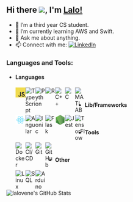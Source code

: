 ## Hi there <img src="https://github.com/TheDudeThatCode/TheDudeThatCode/blob/master/Assets/Hi.gif" width="29px">, I'm [Lalo!](https://lalovene.netlify.app/) 

- 📘 I’m a third year CS student.
- 🌱 I’m currently learning AWS and Swift.
- 💬 Ask me about anything.
- 📫 Connect with me: [<img alt="LinkedIn" width="22px" src="https://image.flaticon.com/icons/png/512/174/174857.png" />][linkedin]

### Languages and Tools:

<ul>
  <li>
    <h4>Languages</h4>  
    <img align="left" alt="JavaScript" width="26px" src="https://raw.githubusercontent.com/github/explore/80688e429a7d4ef2fca1e82350fe8e3517d3494d/topics/javascript/javascript.png">
    <img align="left" alt="TypeScript" width="26px" src="https://user-images.githubusercontent.com/54692916/131588414-1493c44a-f570-400d-919f-2deb3b2de049.png">
    <img align="left" alt="Python" width="26px" src="https://user-images.githubusercontent.com/54692916/131589278-01f07f6f-d535-4d46-9d68-e84251a9e539.png">
    <img align="left" alt="R" width="26px" src="https://user-images.githubusercontent.com/54692916/131589399-82c7dced-bca5-4286-8b94-35ec555c398c.png">
    <img align="left" alt="C++" width="26px" src="https://user-images.githubusercontent.com/54692916/131589480-735743bc-f958-458f-bee9-83a307c1f8ba.png">
    <img align="left" alt="C" width="26px" src="https://user-images.githubusercontent.com/54692916/131589531-2b5d21e8-0797-4f47-af66-946300d53561.png">
    <img align="left" alt="MATLAB" width="26px" src="https://user-images.githubusercontent.com/54692916/131589590-2d33315f-24aa-4828-adb9-a48b36a505b1.png">
  </li>
  <br />
  <li>
    <h4>Lib/Frameworks</h4>
    <img align="left" alt="React" width="26px" src="https://raw.githubusercontent.com/github/explore/80688e429a7d4ef2fca1e82350fe8e3517d3494d/topics/react/react.png" />
    <img align="left" alt="Angular" width="26px" src="https://user-images.githubusercontent.com/54692916/131589640-86a6a9ac-e938-4771-a1a9-bae544c938c9.png">
    <img align="left" alt="Ionic" width="26px" src="https://user-images.githubusercontent.com/54692916/131591386-c6ddef5e-cf67-4eaf-bdb2-1f059f4983ed.png" />
    <img align="left" alt="Flask" width="26px" src="https://user-images.githubusercontent.com/54692916/131591083-ca1f26d6-2546-4e1d-a41e-3b2dd9f65c33.png" />
    <img align="left" alt="Node.js" width="26px" src="https://raw.githubusercontent.com/github/explore/80688e429a7d4ef2fca1e82350fe8e3517d3494d/topics/nodejs/nodejs.png" />
    <img align="left" alt="Jest" width="26px" src="https://user-images.githubusercontent.com/54692916/131591143-c39e9841-b9f7-49b8-b878-b14b96ee7beb.png" />
    <img align="left" alt="TensorFlow" width="26px" src="https://user-images.githubusercontent.com/54692916/131591295-7d2c1dd4-6a16-4a56-bf45-800dd5e60a4d.png" />
  </li>
  <br />
  <li>
    <h4>Tools</h4>
    <img align="left" alt="Docker" width="26px" src="https://user-images.githubusercontent.com/54692916/131588347-4e01a8e1-472c-45ad-8b7e-475f65c6efe6.png" />
    <img align="left" alt="CI/CD" width="26px" src="https://user-images.githubusercontent.com/54692916/131590018-eade87c0-b803-41fe-9b93-fdf3adda9e08.png" />
    <img align="left" alt="Git" width="26px" src="https://user-images.githubusercontent.com/54692916/131587478-532e9009-d994-4b3a-b11d-e325f3275c17.png" />
    <img align="left" alt="GitHub" width="26px" src="https://user-images.githubusercontent.com/54692916/131587381-9e98d96b-d884-4d45-aecb-beb477c110e1.png" />
  </li>
  <br />
  <li>
    <h4>Other</h4>
    <img align="left" alt="Linux" width="26px" src="https://user-images.githubusercontent.com/54692916/131590613-1aef8ae7-bf3d-446a-8d1c-99385f14e7d0.png" />
    <img align="left" alt="SQL" width="26px" src="https://user-images.githubusercontent.com/54692916/131590547-32508d52-7373-4a5d-bf9f-dc64af24e462.png" />
    <img align="left" alt="Arduino" width="26px" src="https://user-images.githubusercontent.com/54692916/131590791-0dea1572-3871-4a7f-b686-f593dde8bd7a.png" />
  </li>
</ul>

<br />
<br />
<br />

<img align="left" alt="lalovene's GitHub Stats" src="https://github-readme-stats.vercel.app/api?username=lalovene&show_icons=true&theme=dracula" />

[linkedin]: https://linkedin.com/in/eduardo-venegas

<!--
**LaloVene/LaloVene** is a ✨ _special_ ✨ repository because its `README.md` (this file) appears on your GitHub profile.

Here are some ideas to get you started:

- 🔭 I’m currently working on ...
- 🌱 I’m currently learning ...
- 👯 I’m looking to collaborate on ...
- 🤔 I’m looking for help with ...
- 💬 Ask me about ...
- 📫 How to reach me: ...
- 😄 Pronouns: ...
- ⚡ Fun fact: ...


<details>
  <summary>:zap: GitHub Stats</summary>
  <img align="left" alt="lalovene's GitHub Stats" src="https://github-readme-stats.vercel.app/api?username=lalovene" />

</details>
-->
